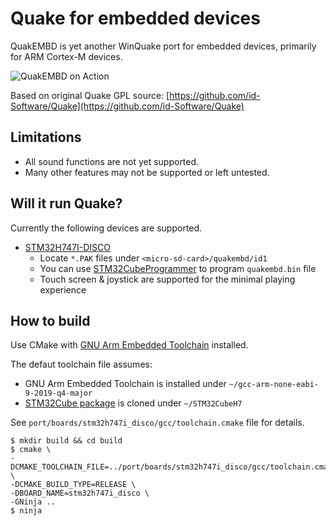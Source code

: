 # Quake for embedded devices

QuakEMBD is yet another WinQuake port for embedded devices, primarily for ARM Cortex-M devices.

![QuakEMBD on Action](https://i.imgur.com/wctRYIJ.gif)

Based on original Quake GPL source: [https://github.com/id-Software/Quake](https://github.com/id-Software/Quake)

## Limitations

* All sound functions are not yet supported.
* Many other features may not be supported or left untested.

## Will it run Quake?

Currently the following devices are supported.

* [STM32H747I-DISCO](https://www.st.com/ja/evaluation-tools/stm32h747i-disco.html)
  * Locate `*.PAK` files under `<micro-sd-card>/quakembd/id1`
  * You can use [STM32CubeProgrammer](https://www.st.com/en/development-tools/stm32cubeprog.html) to program `quakembd.bin` file
  * Touch screen & joystick are supported for the minimal playing experience

## How to build

Use CMake with [GNU Arm Embedded Toolchain](https://developer.arm.com/tools-and-software/open-source-software/developer-tools/gnu-toolchain/gnu-rm/downloads) installed.

The defaut toolchain file assumes:
* GNU Arm Embedded Toolchain is installed under `~/gcc-arm-none-eabi-9-2019-q4-major`
* [STM32Cube package](https://github.com/STMicroelectronics/STM32CubeH7) is cloned under `~/STM32CubeH7`

See `port/boards/stm32h747i_disco/gcc/toolchain.cmake` file for details.

```
$ mkdir build && cd build
$ cmake \
-DCMAKE_TOOLCHAIN_FILE=../port/boards/stm32h747i_disco/gcc/toolchain.cmake \
-DCMAKE_BUILD_TYPE=RELEASE \
-DBOARD_NAME=stm32h747i_disco \
-GNinja ..
$ ninja
```